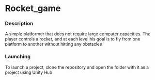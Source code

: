 # Rocket_game
### Description
A simple platformer that does not require large computer capacities. The player controls a rocket, and at each level his goal is to fly from one platform to another without hitting any obstacles

### Launching
To launch a project, clone the repository and open the folder with it as a project using Unity Hub
